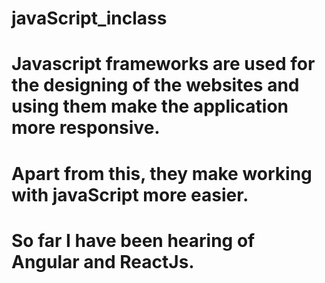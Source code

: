 # javaScript_inclass
# Javascript frameworks are used for the designing of the websites and using them make the application more responsive.
# Apart from this, they  make working with javaScript more easier.
# So far I have been hearing of Angular and ReactJs.